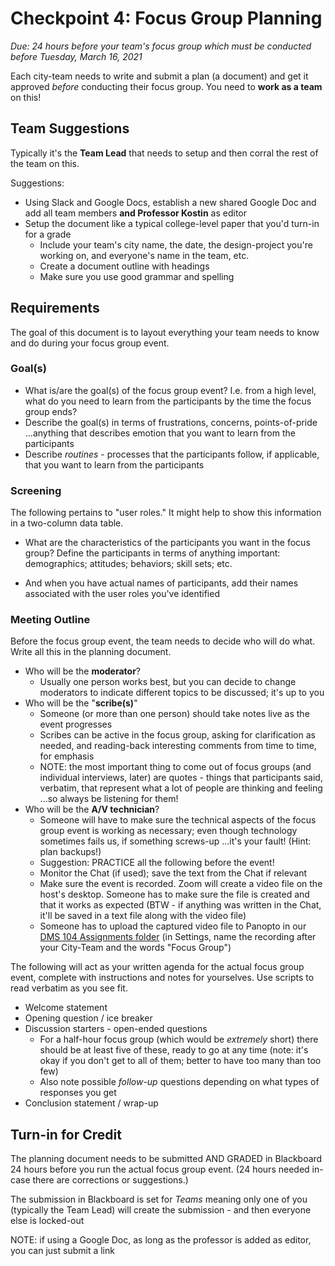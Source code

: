 # Checkpoint 4: Focus Group Planning

*Due: 24 hours before your team's focus group which must be conducted before Tuesday, March 16, 2021*

Each city-team needs to write and submit a plan (a document) and get it approved *before* conducting their focus group. You need to **work as a team** on this!

## Team Suggestions

Typically it's the **Team Lead** that needs to setup and then corral the rest of the team on this.  

Suggestions:

- Using Slack and Google Docs, establish a new shared Google Doc and add all team members **and Professor Kostin** as editor
- Setup the document like a typical college-level paper that you'd turn-in for a grade
  - Include your team's city name, the date, the design-project you're working on, and everyone's name in the team, etc.
  - Create a document outline with headings
  - Make sure you use good grammar and spelling

## Requirements

The goal of this document is to layout everything your team needs to know and do during your focus group event.  

### Goal(s)

- What is/are the goal(s) of the focus group event?  I.e. from a high level, what do you need to learn from the participants by the time the focus group ends?
- Describe the goal(s) in terms of frustrations, concerns, points-of-pride ...anything that describes emotion that you want to learn from the participants
- Describe *routines* - processes that the participants follow, if applicable, that you want to learn from the participants

### Screening

The following pertains to "user roles."  It might help to show this information in a two-column data table.

- What are the characteristics of the participants you want in the focus group?  Define the participants in terms of anything important: demographics; attitudes; behaviors; skill sets; etc.

- And when you have actual names of participants, add their names associated with the user roles you've  identified

### Meeting Outline

Before the focus group event, the team needs to decide who will do what.  Write all this in the planning document.

- Who will be the **moderator**?
  - Usually one person works best, but you can decide to change moderators to indicate different topics to be discussed; it's up to you
- Who will be the "**scribe(s)**"
  - Someone (or more than one person) should take notes live as the event progresses
  - Scribes can be active in the focus group, asking for clarification as needed, and reading-back interesting comments from time to time, for emphasis
  - NOTE: the most important thing to come out of focus groups (and individual interviews, later) are quotes - things that participants said, verbatim, that represent what a lot of people are thinking and feeling ...so always be listening for them!
- Who will be the **A/V technician**?
  - Someone will have to make sure the technical aspects of the focus group event is working as necessary; even though technology sometimes fails us, if something screws-up ...it's your fault!  (Hint: plan backups!)
  - Suggestion: PRACTICE all the following before the event!
  - Monitor the Chat (if used); save the text from the Chat if relevant
  - Make sure the event is recorded.  Zoom will create a video file on the host's desktop. Someone has to make sure the file is created and that it works as expected (BTW - if anything was written in the Chat, it'll be saved in a text file along with the video file)
  - Someone has to upload the captured video file to Panopto in our [DMS 104 Assignments folder](https://rochester.hosted.panopto.com/Panopto/Pages/Sessions/List.aspx#folderID=%22f1e7601b-67b6-4515-8239-acc900f4e872%22) (in Settings, name the recording after your City-Team and the words "Focus Group")

The following will act as your written agenda for the actual focus group event, complete with instructions and notes for yourselves.  Use scripts to read verbatim as you see fit.

- Welcome statement
- Opening question / ice breaker
- Discussion starters - open-ended questions
  - For a half-hour focus group (which would be *extremely* short) there should be at least five of these, ready to go at any time (note: it's okay if you don't get to all of them; better to have too many than too few)
  - Also note possible *follow-up* questions depending on what types of responses you get
- Conclusion statement / wrap-up

## Turn-in for Credit

The planning document needs to be submitted AND GRADED in Blackboard 24 hours before you run the actual focus group event.  (24 hours needed in-case there are corrections or suggestions.)

The submission in Blackboard is set for *Teams* meaning only one of you (typically the Team Lead) will create the submission - and then everyone else is locked-out

NOTE: if using a Google Doc, as long as the professor is added as editor, you can just submit a link

